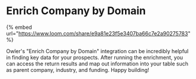 # Enrich Company by Domain

{% embed url="https://www.loom.com/share/e9a81e23f5e3407ba66c7e2a90275783" %}

Owler's "Enrich Company by Domain" integration can be incredibly helpful in finding key data for your prospects. After running the enrichment, you can access the return results and map out information into your table such as parent company, industry, and funding. Happy building!
